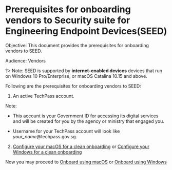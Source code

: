 # Prerequisites for onboarding vendors to Security suite for Engineering Endpoint Devices(SEED)

Objective: This document provides the prerequisites for onboarding vendors to SEED.

Audience: Vendors

?> Note: SEED is supported by **internet-enabled devices** devices that run on Windows 10 Pro/Enterprise, or macOS Catalina 10.15 and above.

Following are the prerequisites for onboarding vendors to SEED:

1. An active TechPass account. <!--If you do not have one, visit [Create TechPass account]() to create a TechPass account.-->

Note:

- This account is your Government ID for accessing its digital services and will be created for you by the agency or ministry that engaged you.

- Username for your TechPass account will look like *your_name*@techpass.gov.sg.

2. [Configure your macOS for a clean onboarding](seed-pre-onboarding-clean-up-instructions-for-macos) or [Configure your Windows for a clean onboarding](seed-pre-onboarding-clean-up-instructions-for-windows)

 Now you may proceed to [Onboard using macOS](seed-onboarding-instructions-for-macos) or [Onboard using Windows](seed-onboarding-instructions-windows)
